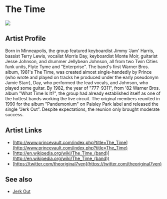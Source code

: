 # The Time

![](../../asssets/artists/The_Time.png)

## Artist Profile

Born in Minneapolis, the group featured keyboardist Jimmy 'Jam' Harris, bassist Terry Lewis, vocalist Morris Day, keyboardist Monte Moir, guitarist Jesse Johnson, and drummer Jellybean Johnson, all from two Twin Cities funk units, Flyte Tyme and "Enterprise". The band's first Warner Bros. album, 1981's The Time, was created almost single-handedly by Prince (who wrote and played on tracks he produced under the early pseudonym Jamie Starr), Day, who performed the lead vocals, and Johnson, who played some guitar. By 1982, the year of "777-9311", from '82 Warner Bros. album "What Time Is It?", the group had already established itself as one of the hottest bands working the live circuit. The original members reunited in 1990 for the album "Pandemonium" on Paisley Park label and released the single "Jerk Out". Despite expectations, the reunion only brought moderate success.

## Artist Links

- [http://www.princevault.com/index.php?title=The_Time](http://www.princevault.com/index.php?title=The_Time)
- [http://en.wikipedia.org/wiki/The_Time_(band)](http://en.wikipedia.org/wiki/The_Time_(band))
- [https://twitter.com/theoriginal7ven](https://twitter.com/theoriginal7ven)


## See also

- [Jerk Out](The_Time-Jerk_Out.md)
